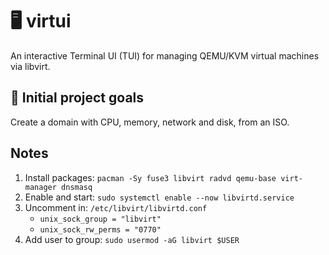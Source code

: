 # 🖥️ virtui

An interactive Terminal UI (TUI) for managing QEMU/KVM virtual machines via libvirt. 

## 🎯 Initial project goals

Create a domain with CPU, memory, network and disk, from an ISO.


## Notes

1. Install packages: `pacman -Sy fuse3 libvirt radvd qemu-base virt-manager dnsmasq`
1. Enable and start: `sudo systemctl enable --now libvirtd.service`
1. Uncomment in: `/etc/libvirt/libvirtd.conf`
    - `unix_sock_group = "libvirt"`
    - `unix_sock_rw_perms = "0770"`
1. Add user to group: `sudo usermod -aG libvirt $USER`


